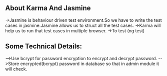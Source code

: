 About Karma And Jasmine
--------------------------
->Jasmine is behaviour driven test environment.So we have to write the test cases in jasmine.Jasmine allows us to struct all the test cases. ->Karma will help us to run that test cases in multiple browser. ->To test (ng test)

Some Technical Details:
-------------------------
-->Use bcrypt for password encryption to encrypt and decrypt password.
-->Store encrypted(bcrypt) password in database so that in admin module it will check.
